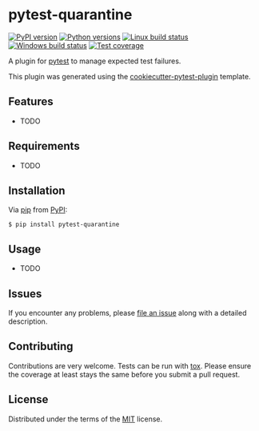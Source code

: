 # pytest-quarantine

[![PyPI version](https://img.shields.io/pypi/v/pytest-quarantine.svg)](https://pypi.org/project/pytest-quarantine)
[![Python versions](https://img.shields.io/pypi/pyversions/pytest-quarantine.svg)](https://pypi.org/project/pytest-quarantine)
[![Linux build status](https://img.shields.io/travis/com/bhrutledge/pytest-quarantine?logo=travis)](https://travis-ci.com/bhrutledge/pytest-quarantine)
[![Windows build status](https://img.shields.io/appveyor/ci/bhrutledge/pytest-quarantine?logo=appveyor)](https://ci.appveyor.com/project/bhrutledge/pytest-quarantine)
[![Test coverage](https://img.shields.io/codecov/c/github/bhrutledge/pytest-quarantine?logo=codecov)](https://codecov.io/gh/bhrutledge/pytest-quarantine)

A plugin for [pytest](https://github.com/pytest-dev/pytest) to manage expected test failures.

This plugin was generated using the [cookiecutter-pytest-plugin](https://github.com/pytest-dev/cookiecutter-pytest-plugin) template.

## Features

- TODO

## Requirements

- TODO

## Installation

Via [pip](https://pypi.org/project/pip/) from [PyPI](https://pypi.org/project):

```
$ pip install pytest-quarantine
```

## Usage

- TODO

## Issues

If you encounter any problems, please [file an issue](https://github.com/bhrutledge/pytest-quarantine/issues) along with a detailed description.

## Contributing

Contributions are very welcome. Tests can be run with [tox](https://tox.readthedocs.io/en/latest/). Please ensure the coverage at least stays the same before you submit a pull request.

## License

Distributed under the terms of the [MIT](http://opensource.org/licenses/MIT) license.
